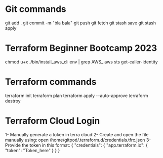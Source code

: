 # Git commands
git add .
git commit -m "bla bala"
git push
git fetch
git stash save
git stash apply

# Terraform Beginner Bootcamp 2023
chmod u+x ./bin/install_aws_cli 
env | grep AWS_
aws sts get-caller-identity

# Terraform commands
terraform init
terraform plan
terraform apply --auto-approve
terraform destroy 

# Terraform Cloud Login
1- Manually generate a token in terra cloud
2- Create and open the file manually using: open /home/gitpod/.terraform.d/credentials.tfrc.json
3- Provide the token in this format:
    {
    "credentials": {
        "app.terraform.io": {
            "token": "Token_here"
        }
    }
}